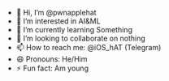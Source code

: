 - 👋 Hi, I’m @pwnapplehat
- 👀 I’m interested in AI&ML
- 🌱 I’m currently learning Something
- 💞️ I’m looking to collaborate on nothing
- 📫 How to reach me: @iOS_hAT (Telegram)
- 😄 Pronouns: He/Him
- ⚡ Fun fact: Am young

<!---
pwnapplehat/pwnapplehat is a ✨ special ✨ repository because its `README.md` (this file) appears on your GitHub profile.
You can click the Preview link to take a look at your changes.
--->
